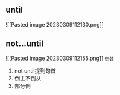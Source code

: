 ## until
![[Pasted image 20230309112130.png]]

## not…until
![[Pasted image 20230309112155.png]]
`倒装`
1. not until提到句首
2. 倒主不倒从
3. 部分倒
